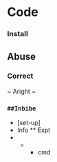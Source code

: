 # Code
### Install
## Abuse
### Correct
~ Aright ~
### ``` ##Inbibe ``` 
* [set-up]
* Info 
** Expt
* * * cmd
